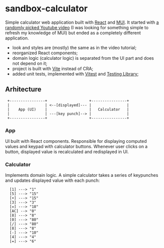 # sandbox-calculator

Simple calculator web application built with [React](https://react.dev) and [MUI](https://mui.com/). It started with [a randomly picked Youtube video](https://www.youtube.com/watch?v=q4fLzIr3BwE) (I was looking for something simple to refresh my knowledge of MUI) but ended as a completely different application.

- look and styles are (mostly) the same as in the video tutorial;
- reorganized React components;
- domain logic (calculator logic) is separated from the UI part and does not
  depend on it;
- project is built with [Vite](https://vitejs.dev/) instead of CRA;
- added unit tests, implemented with [Vitest](https://vitest.dev/) and
  [Testing Library](https://testing-library.com/);

## Arhitecture

```
 +----------------+                   +----------------+
 |                | <--[displayed]--- |                |
 |    App (UI)    |                   |   Calculator   |
 |                | ---[key punch]--> |                |
 +----------------+                   +----------------+
```

### App

UI built with React components. Responsible for displaying computed values
and keypad with calculator buttons. Whenever user clicks on a button,
displayed value is recalculated and redisplayed in UI.

### Calculator

Implements domain logic. A simple calculator takes a series of keypunches and
updates displayed value with each punch:

```
  [1] ---> "1"
  [5] ---> "15"
  [+] ---> "15"
  [3] ---> "3"
  [=] ---> "18"
  [AC] --> "0"
  [8] ---> "8"
  [0] ---> "80"
  [/] ---> "80"
  [8] ---> "8"
  [-] ---> "10"
  [4] ---> "4"
  [=] ---> "6"
```
